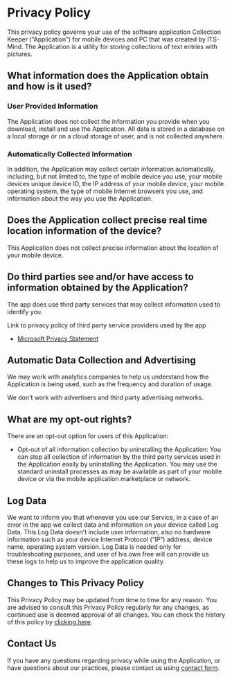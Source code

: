 # Privacy Policy
This privacy policy governs your use of the software application Collection Keeper (“Application”) for mobile devices and PC that was created by ITS-Mind. The Application is a utility for storing collections of text entries with pictures.  

## What information does the Application obtain and how is it used?

### User Provided Information
The Application does not collect the information you provide when you download, install and use the Application. All data is stored in a database on a local storage or on a cloud storage of user, and is not collected anywhere.

### Automatically Collected Information
In addition, the Application may collect certain information automatically, including, but not limited to, the type of mobile device you use, your mobile devices unique device ID, the IP address of your mobile device, your mobile operating system, the type of mobile Internet browsers you use, and information about the way you use the Application.

## Does the Application collect precise real time location information of the device?
This Application does not collect precise information about the location of your mobile device.

## Do third parties see and/or have access to information obtained by the Application?
The app does use third party services that may collect information used to identify you. 

Link to privacy policy of third party service providers used by the app 
- [Microsoft Privacy Statement](https://privacy.microsoft.com/en-us/privacystatement)

## Automatic Data Collection and Advertising
We may work with analytics companies to help us understand how the Application is being used, such as the frequency and duration of usage. 

We don't work with advertisers and third party advertising networks.

## What are my opt-out rights?
There are an opt-out option for users of this Application: 
- Opt-out of all information collection by uninstalling the Application: You can stop all collection of information by the third party services used in the  Application easily by uninstalling the Application. You may use the standard uninstall processes as may be available as part of your mobile device or via the mobile application marketplace or network. 

## Log Data
We want to inform you that whenever you use our Service, in a case of an error in the app we collect data and information on your device called Log Data. This Log Data doesn't include user information, also no hardware information such as your device Internet Protocol (“IP”) address, device name, operating system version. Log Data is needed only for troubleshooting purposes, and user of his own free will can provide us these logs to help us to improve the application quality.

## Changes to This Privacy Policy
This Privacy Policy may be updated from time to time for any reason. You are advised to consult this Privacy Policy regularly for any changes, as continued use is deemed approval of all changes. You can check the history of this policy by [clicking here](https://github.com/ITSMindTeam/ckpolicy/commits/master/README.md). 

## Contact Us
If you have any questions regarding privacy while using the Application, or have questions about our practices, please contact us using [contact form](https://its-mind.me/index.php/contact/).
